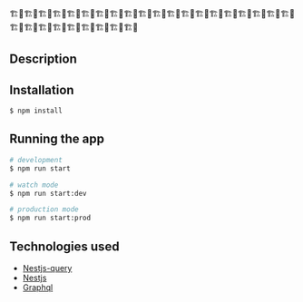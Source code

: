 🏗️🚧🏗️🚧🏗️🚧🏗️🚧🏗️🚧🏗️🚧🏗️🚧🏗️🚧🏗️🚧🏗️🚧🏗️🚧🏗️🚧🏗️🚧🏗️🚧🏗️🚧🏗️🚧🏗️🚧🏗️🚧🏗️🚧🏗️🚧🏗️🚧🏗️🚧🏗️🚧🏗️🚧🏗️🚧🏗️🚧🏗️🚧🏗️🚧🏗️🚧
## Description


## Installation

```bash
$ npm install
```

## Running the app

```bash
# development
$ npm run start

# watch mode
$ npm run start:dev

# production mode
$ npm run start:prod
```


## Technologies used

- [Nestjs-query](https://doug-martin.github.io/nestjs-query/)
- [Nestjs](https://nestjs.com/)
- [Graphql](https://graphql.org/)

